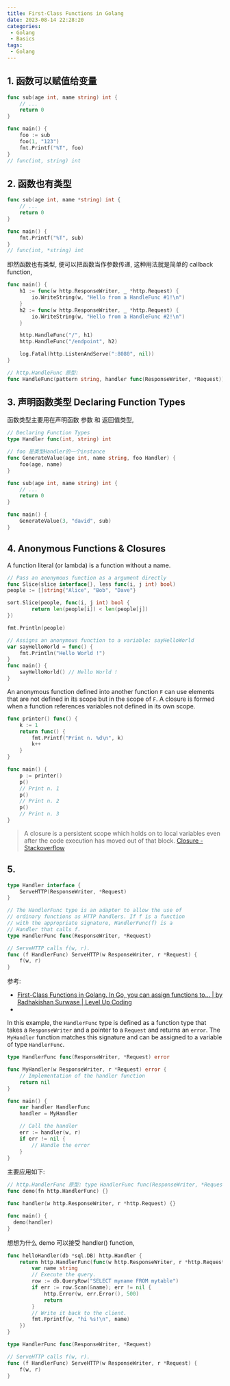 ```yaml
---
title: First-Class Functions in Golang
date: 2023-08-14 22:28:20
categories:
 - Golang
 - Basics
tags:
 - Golang
---
```


## 1. 函数可以赋值给变量

```go
func sub(age int, name string) int {
	// ...
	return 0
}

func main() {
	foo := sub
	foo(1, "123")
	fmt.Printf("%T", foo)
}
// func(int, string) int
```

## 2. 函数也有类型

```go
func sub(age int, name *string) int {
	// ...
	return 0
}

func main() {
	fmt.Printf("%T", sub)
}
// func(int, *string) int
```

即然函数也有类型, 便可以把函数当作参数传递, 这种用法就是简单的 callback function, 

``` go
func main() {
	h1 := func(w http.ResponseWriter, _ *http.Request) {
		io.WriteString(w, "Hello from a HandleFunc #1!\n")
	}
	h2 := func(w http.ResponseWriter, _ *http.Request) {
		io.WriteString(w, "Hello from a HandleFunc #2!\n")
	}

	http.HandleFunc("/", h1)
	http.HandleFunc("/endpoint", h2)

	log.Fatal(http.ListenAndServe(":8080", nil))
}

// http.HandleFunc 原型: 
func HandleFunc(pattern string, handler func(ResponseWriter, *Request))
```

## 3. 声明函数类型 Declaring Function Types

函数类型主要用在声明函数 参数 和 返回值类型, 

```go
// Declaring Function Types
type Handler func(int, string) int

// foo 是类型Handler的一个instance
func GenerateValue(age int, name string, foo Handler) {
	foo(age, name)
}

func sub(age int, name string) int {
	// ...
	return 0
}

func main() {
	GenerateValue(3, "david", sub)
}
```

## 4. Anonymous Functions & Closures

A function literal (or lambda) is a function without a name. 

````go
// Pass an anonymous function as a argument directly
func Slice(slice interface{}, less func(i, j int) bool)
people := []string{"Alice", "Bob", "Dave"}

sort.Slice(people, func(i, j int) bool {
		return len(people[i]) < len(people[j])
})

fmt.Println(people)

// Assigns an anonymous function to a variable: sayHelloWorld
var sayHelloWorld = func() {
	fmt.Println("Hello World !")
}
func main() {
	sayHelloWorld() // Hello World !
}
````

An anonymous function defined into another function `F` can use elements that are not defined in its scope but in the scope of `F`. A closure is formed when a function references variables not defined in its own scope.

```go
func printer() func() {
    k := 1
    return func() {
        fmt.Printf("Print n. %d\n", k)
        k++
    }
}

func main() {
    p := printer()
    p()
    // Print n. 1
    p()
    // Print n. 2
    p()
    // Print n. 3
}
```

> A closure is a persistent scope which holds on to local variables even after the code execution has moved out of that block.  [Closure - Stackoverflow](https://stackoverflow.com/a/7464475/16317008)

## 5. 





```go
type Handler interface {
	ServeHTTP(ResponseWriter, *Request)
}

// The HandlerFunc type is an adapter to allow the use of
// ordinary functions as HTTP handlers. If f is a function
// with the appropriate signature, HandlerFunc(f) is a
// Handler that calls f.
type HandlerFunc func(ResponseWriter, *Request)

// ServeHTTP calls f(w, r).
func (f HandlerFunc) ServeHTTP(w ResponseWriter, r *Request) {
	f(w, r)
}
```









参考:

- [First-Class Functions in Golang. In Go, you can assign functions to… | by Radhakishan Surwase | Level Up Coding](https://levelup.gitconnected.com/first-class-functions-in-golang-ef2a5001bb4f)
- 





In this example, the `HandlerFunc` type is defined as a function type that takes a `ResponseWriter` and a pointer to a `Request` and returns an `error`. The `MyHandler` function matches this signature and can be assigned to a variable of type `HandlerFunc`. 

```go
type HandlerFunc func(ResponseWriter, *Request) error

func MyHandler(w ResponseWriter, r *Request) error {
    // Implementation of the handler function
    return nil
}

func main() {
    var handler HandlerFunc
    handler = MyHandler

    // Call the handler
    err := handler(w, r)
    if err != nil {
        // Handle the error
    }
}
```



主要应用如下:

```go
// http.HandlerFunc 原型: type HandlerFunc func(ResponseWriter, *Request)
func demo(fn http.HandlerFunc) {}

func handler(w http.ResponseWriter, r *http.Request) {}

func main() {
  demo(handler)
}
```

想想为什么 demo 可以接受 handler() function, 



```go
func helloHandler(db *sql.DB) http.Handler {
	return http.HandlerFunc(func(w http.ResponseWriter, r *http.Request) {
		var name string
		// Execute the query.
		row := db.QueryRow("SELECT myname FROM mytable")
		if err := row.Scan(&name); err != nil {
			http.Error(w, err.Error(), 500)
			return
		}
		// Write it back to the client.
		fmt.Fprintf(w, "hi %s!\n", name)
	})
}
```



```go
type HandlerFunc func(ResponseWriter, *Request)

// ServeHTTP calls f(w, r).
func (f HandlerFunc) ServeHTTP(w ResponseWriter, r *Request) {
	f(w, r)
}


```

